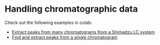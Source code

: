 # Handling chromatographic data
 
Check out the following examples in colab:
- [Extract peaks from many chromatograms from a Shimadzu LC system](https://colab.research.google.com/github/haeussma/chromatography-example/blob/main/shimadzu-example.ipynb)
- [Find and extract peaks from a single chromatogram](https://colab.research.google.com/github/haeussma/chromatography-example/blob/main/single-chromatogram.ipynb)
